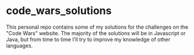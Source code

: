 # code_wars_solutions
This personal repo contains some of my solutions for the challenges on the "Code Wars" website. The majority of the solutions will be in
Javascript or Java, but from time to time I'll try to improve my knowledge of other languages.
